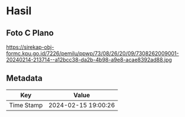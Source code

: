 # Hasil

## Foto C Plano

https://sirekap-obj-formc.kpu.go.id/7226/pemilu/ppwp/73/08/26/20/09/7308262009001-20240214-213714--a12bcc38-da2b-4b98-a9e8-acae8392ad88.jpg


## Metadata

| Key        | Value               |
| ---------- | ------------------- |
| Time Stamp | 2024-02-15 19:00:26 |




